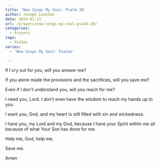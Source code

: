 ```yaml
---
title: 'Now Sings My Soul: Psalm 20'
author: Joseph Louthan
date: 2014-01-21
url: /prayers/now-sings-my-soul-psalm-20/
categories:
  - Prayers
tags:
  - Psalms
series:
  - 'Now Sings My Soul: Psalms'

---
```

If I cry out for you, will you answer me?

If you alone made the provisions and the sacrifices, will you save me?

Even if I don’t understand you, will you reach for me?

I need you, Lord. I don’t even have the wisdom to reach my hands up to you.

I want you, God, and my heart is still filled with sin and wickedness.

I have you, my Lord and my God, because I have your Spirit within me all because of what Your Son has done for me.

Help me, God, help me.

Save me.

Amen